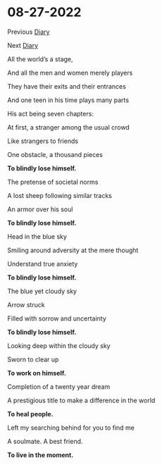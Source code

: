 # 08-27-2022

Previous [Diary](https://aryanmangla23.github.io/08-26-2022/)

Next [Diary](https://aryanmangla23.github.io/08-28-2022/)

All the world’s a stage,

And all the men and women merely players

They have their exits and their entrances

And one teen in his time plays many parts

His act being seven chapters:

At first, a stranger among the usual crowd

Like strangers to friends

One obstacle, a thousand pieces

**To blindly lose himself.**

The pretense of societal norms

A lost sheep following similar tracks

An armor over his soul

**To blindly lose himself.**

Head in the blue sky

Smiling around adversity at the mere thought

Understand true anxiety

**To blindly lose himself.**

The blue yet cloudy sky

Arrow struck

Filled with sorrow and uncertainty

**To blindly lose himself.**

Looking deep within the cloudy sky

Sworn to clear up

**To work on himself.**

Completion of a twenty year dream

A prestigious title to make a difference in the world

**To heal people.**

Left my searching behind for you to find me

A soulmate. A best friend.

**To live in the moment.**
